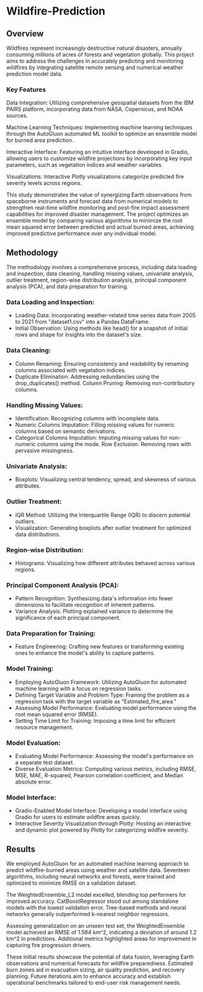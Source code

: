 # Wildfire-Prediction

## Overview
Wildfires represent increasingly destructive natural disasters, annually consuming millions of acres of forests and vegetation globally. This project aims to address the challenges in accurately predicting and monitoring wildfires by integrating satellite remote sensing and numerical weather prediction model data.

### Key Features
Data Integration: Utilizing comprehensive geospatial datasets from the IBM PAIRS platform, incorporating data from NASA, Copernicus, and NOAA sources.

Machine Learning Techniques: Implementing machine learning techniques through the AutoGluon automated ML toolkit to optimize an ensemble model for burned area prediction.

Interactive Interface: Featuring an intuitive interface developed in Gradio, allowing users to customize wildfire projections by incorporating key input parameters, such as vegetation indices and weather variables.

Visualizations: Interactive Plotly visualizations categorize predicted fire severity levels across regions.

This study demonstrates the value of synergizing Earth observations from spaceborne instruments and forecast data from numerical models to strengthen real-time wildfire monitoring and post-fire impact assessment capabilities for improved disaster management. The project optimizes an ensemble model by comparing various algorithms to minimize the root mean squared error between predicted and actual burned areas, achieving improved predictive performance over any individual model.



## Methodology
The methodology involves a comprehensive process, including data loading and inspection, data cleaning, handling missing values, univariate analysis, outlier treatment, region-wise distribution analysis, principal component analysis (PCA), and data preparation for training.

### Data Loading and Inspection:
- Loading Data: Incorporating weather-related time series data from 2005 to 2021 from "dataset1.csv" into a Pandas DataFrame.
- Initial Observation: Using methods like head() for a snapshot of initial rows and shape for insights into the dataset's size.

### Data Cleaning:
- Column Renaming: Ensuring consistency and readability by renaming columns associated with vegetation indices.
- Duplicate Elimination: Addressing redundancies using the drop_duplicates() method.
Column Pruning: Removing non-contributory columns.

### Handling Missing Values:
- Identification: Recognizing columns with incomplete data.
- Numeric Columns Imputation: Filling missing values for numeric columns based on semantic derivations.
- Categorical Columns Imputation: Imputing missing values for non-numeric columns using the mode.
Row Exclusion: Removing rows with pervasive missingness.

### Univariate Analysis:
- Boxplots: Visualizing central tendency, spread, and skewness of various attributes.

### Outlier Treatment:
- IQR Method: Utilizing the Interquartile Range (IQR) to discern potential outliers.
- Visualization: Generating boxplots after outlier treatment for optimized data distributions.

### Region-wise Distribution:
- Histograms: Visualizing how different attributes behaved across various regions.


### Principal Component Analysis (PCA):
- Pattern Recognition: Synthesizing data's information into fewer dimensions to facilitate recognition of inherent patterns.
- Variance Analysis: Plotting explained variance to determine the significance of each principal component.

### Data Preparation for Training:
- Feature Engineering: Crafting new features or transforming existing ones to enhance the model's ability to capture patterns.

### Model Training:
- Employing AutoGluon Framework: Utilizing AutoGluon for automated machine learning with a focus on regression tasks.
- Defining Target Variable and Problem Type: Framing the problem as a regression task with the target variable as "Estimated_fire_area."
- Assessing Model Performance: Evaluating model performance using the root mean squared error (RMSE).
- Setting Time Limit for Training: Imposing a time limit for efficient resource management.

### Model Evaluation:
- Evaluating Model Performance: Assessing the model's performance on a separate test dataset.
- Diverse Evaluation Metrics: Computing various metrics, including RMSE, MSE, MAE, R-squared, Pearson correlation coefficient, and Median absolute error.

### Model Interface:
- Gradio-Enabled Model Interface: Developing a model interface using Gradio for users to estimate wildfire areas quickly.
- Interactive Severity Visualization through Plotly: Hosting an interactive and dynamic plot powered by Plotly for categorizing wildfire severity.


## Results
We employed AutoGluon for an automated machine learning approach to predict wildfire-burned areas using weather and satellite data. Seventeen algorithms, including neural networks and forests, were trained and optimized to minimize RMSE on a validation dataset.


The WeightedEnsemble_L2 model excelled, blending top performers for improved accuracy. CatBoostRegressor stood out among standalone models with the lowest validation error. Tree-based methods and neural networks generally outperformed k-nearest neighbor regressors.

Assessing generalization on an unseen test set, the WeightedEnsemble model achieved an RMSE of 1.564 km^2, indicating a deviation of around 1.2 km^2 in predictions. Additional metrics highlighted areas for improvement in capturing fire progression drivers.

These initial results showcase the potential of data fusion, leveraging Earth observations and numerical forecasts for wildfire preparedness. Estimated burn zones aid in evacuation sizing, air quality prediction, and recovery planning. Future iterations aim to enhance accuracy and establish operational benchmarks tailored to end-user risk management needs.